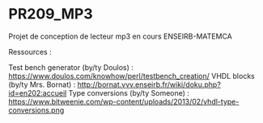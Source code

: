# PR209_MP3
Projet de conception de lecteur mp3 en cours ENSEIRB-MATEMCA

Ressources :

Test bench generator (by/ty Doulos) : https://www.doulos.com/knowhow/perl/testbench_creation/
VHDL blocks (by/ty Mrs. Bornat) : http://bornat.vvv.enseirb.fr/wiki/doku.php?id=en202:accueil
Type conversions (by/ty Someone) : https://www.bitweenie.com/wp-content/uploads/2013/02/vhdl-type-conversions.png
